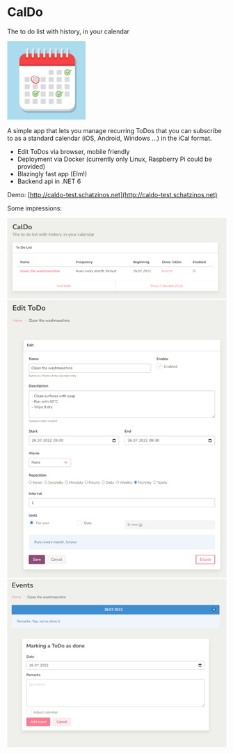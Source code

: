 # CalDo

The to do list with history, in your calendar

![CalDo Logo](Assets/apple-icon-180x180.png "Logo")

A simple app that lets you manage recurring ToDos that you can subscribe to as a standard calendar (iOS, Android, Windows ...) in the iCal format.

- Edit ToDos via browser, mobile friendly
- Deployment via Docker (currently only Linux, Raspberry Pi could be provided)
- Blazingly fast app (Elm!)
- Backend api in .NET 6

Demo: [http://caldo-test.schatzinos.net](http://caldo-test.schatzinos.net)

Some impressions:

![CalDo Home](Assets/CalDo_Home.png "HomePage")
![CalDo ToDo](Assets/CalDo_Edit.png "Edit ToDo")
![CalDo Event](Assets/CalDo_Events.png "Edit Event")
